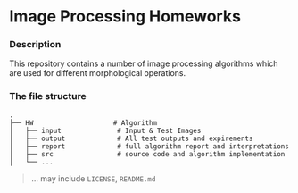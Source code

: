# Image Processing Homeworks

### Description

This repository contains a number of image processing algorithms which are used for different morphological operations.

### The file structure
    .
    ├── HW                    # Algorithm
    │   ├── input              # Input & Test Images
    │   ├── output             # All test outputs and expirements
    │   ├── report             # full algorithm report and interpretations
    │   ├── src                # source code and algorithm implementation
    │   └── ...    
    
> ... may include `LICENSE`, `README.md`

